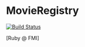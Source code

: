 # MovieRegistry
[![Build Status](https://travis-ci.org/betrakiss/MovieRegistry.svg?branch=master)](https://travis-ci.org/betrakiss/MovieRegistry)

[Ruby @ FMI]

